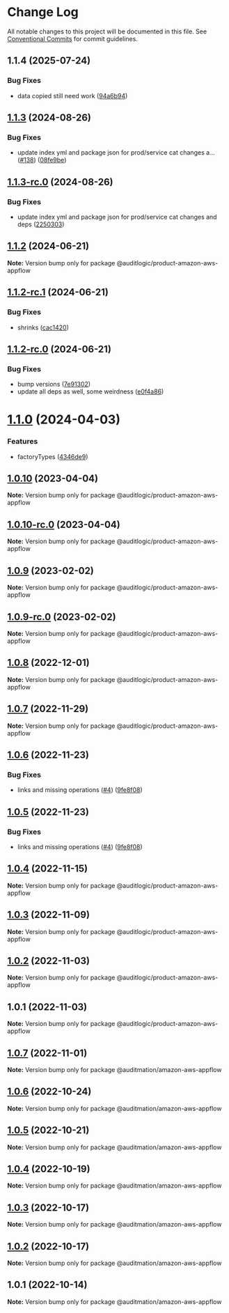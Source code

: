 # Change Log

All notable changes to this project will be documented in this file.
See [Conventional Commits](https://conventionalcommits.org) for commit guidelines.

## 1.1.4 (2025-07-24)


### Bug Fixes

* data copied still need work ([94a6b94](https://github.com/zerobias-org/product/commit/94a6b942fb0516367548599d739529536132755a))





## [1.1.3](https://github.com/auditlogic/product/compare/@auditlogic/product-amazon-aws-appflow@1.1.2...@auditlogic/product-amazon-aws-appflow@1.1.3) (2024-08-26)


### Bug Fixes

* update index yml and package json for prod/service cat changes a… ([#138](https://github.com/auditlogic/product/issues/138)) ([08fe9be](https://github.com/auditlogic/product/commit/08fe9beb1c8457462a19bc69caa02e6212d97e1a))





## [1.1.3-rc.0](https://github.com/auditlogic/product/compare/@auditlogic/product-amazon-aws-appflow@1.1.2...@auditlogic/product-amazon-aws-appflow@1.1.3-rc.0) (2024-08-26)


### Bug Fixes

* update index yml and package json for prod/service cat changes and deps ([2250303](https://github.com/auditlogic/product/commit/225030363a363608240135b7ebed386b28f01e4b))





## [1.1.2](https://github.com/auditlogic/product/compare/@auditlogic/product-amazon-aws-appflow@1.1.2-rc.1...@auditlogic/product-amazon-aws-appflow@1.1.2) (2024-06-21)

**Note:** Version bump only for package @auditlogic/product-amazon-aws-appflow





## [1.1.2-rc.1](https://github.com/auditlogic/product/compare/@auditlogic/product-amazon-aws-appflow@1.1.2-rc.0...@auditlogic/product-amazon-aws-appflow@1.1.2-rc.1) (2024-06-21)


### Bug Fixes

* shrinks ([cac1420](https://github.com/auditlogic/product/commit/cac14200fefcd8183ab69fe89a47bd3f70f563e9))





## [1.1.2-rc.0](https://github.com/auditlogic/product/compare/@auditlogic/product-amazon-aws-appflow@1.1.0...@auditlogic/product-amazon-aws-appflow@1.1.2-rc.0) (2024-06-21)


### Bug Fixes

* bump versions ([7e91302](https://github.com/auditlogic/product/commit/7e913023b8b312150ed7762c32fbbe616be71de5))
* update all deps as well, some weirdness ([e0f4a86](https://github.com/auditlogic/product/commit/e0f4a864714e2d3de6bbf3da014d5312fe53be2f))





# [1.1.0](https://github.com/auditlogic/product/compare/@auditlogic/product-amazon-aws-appflow@1.0.10...@auditlogic/product-amazon-aws-appflow@1.1.0) (2024-04-03)


### Features

* factoryTypes ([4346de9](https://github.com/auditlogic/product/commit/4346de92693aee892fccf725338ffc7b80ab182b))





## [1.0.10](https://github.com/auditlogic/product/compare/@auditlogic/product-amazon-aws-appflow@1.0.9...@auditlogic/product-amazon-aws-appflow@1.0.10) (2023-04-04)

**Note:** Version bump only for package @auditlogic/product-amazon-aws-appflow





## [1.0.10-rc.0](https://github.com/auditlogic/product/compare/@auditlogic/product-amazon-aws-appflow@1.0.9...@auditlogic/product-amazon-aws-appflow@1.0.10-rc.0) (2023-04-04)

**Note:** Version bump only for package @auditlogic/product-amazon-aws-appflow





## [1.0.9](https://github.com/auditlogic/product/compare/@auditlogic/product-amazon-aws-appflow@1.0.8...@auditlogic/product-amazon-aws-appflow@1.0.9) (2023-02-02)

**Note:** Version bump only for package @auditlogic/product-amazon-aws-appflow





## [1.0.9-rc.0](https://github.com/auditlogic/product/compare/@auditlogic/product-amazon-aws-appflow@1.0.8...@auditlogic/product-amazon-aws-appflow@1.0.9-rc.0) (2023-02-02)

**Note:** Version bump only for package @auditlogic/product-amazon-aws-appflow





## [1.0.8](https://github.com/auditlogic/product/compare/@auditlogic/product-amazon-aws-appflow@1.0.7...@auditlogic/product-amazon-aws-appflow@1.0.8) (2022-12-01)

**Note:** Version bump only for package @auditlogic/product-amazon-aws-appflow





## [1.0.7](https://github.com/auditlogic/product/compare/@auditlogic/product-amazon-aws-appflow@1.0.6...@auditlogic/product-amazon-aws-appflow@1.0.7) (2022-11-29)

**Note:** Version bump only for package @auditlogic/product-amazon-aws-appflow





## [1.0.6](https://github.com/auditlogic/product/compare/@auditlogic/product-amazon-aws-appflow@1.0.4...@auditlogic/product-amazon-aws-appflow@1.0.6) (2022-11-23)


### Bug Fixes

* links and missing operations ([#4](https://github.com/auditlogic/product/issues/4)) ([9fe8f08](https://github.com/auditlogic/product/commit/9fe8f08fe7c57fdb79f991ac35bd6ac2e7dcad38))





## [1.0.5](https://github.com/auditlogic/product/compare/@auditlogic/product-amazon-aws-appflow@1.0.4...@auditlogic/product-amazon-aws-appflow@1.0.5) (2022-11-23)


### Bug Fixes

* links and missing operations ([#4](https://github.com/auditlogic/product/issues/4)) ([9fe8f08](https://github.com/auditlogic/product/commit/9fe8f08fe7c57fdb79f991ac35bd6ac2e7dcad38))





## [1.0.4](https://github.com/auditlogic/product/compare/@auditlogic/product-amazon-aws-appflow@1.0.3...@auditlogic/product-amazon-aws-appflow@1.0.4) (2022-11-15)

**Note:** Version bump only for package @auditlogic/product-amazon-aws-appflow





## [1.0.3](https://github.com/auditlogic/product/compare/@auditlogic/product-amazon-aws-appflow@1.0.2...@auditlogic/product-amazon-aws-appflow@1.0.3) (2022-11-09)

**Note:** Version bump only for package @auditlogic/product-amazon-aws-appflow





## [1.0.2](https://github.com/auditlogic/product/compare/@auditlogic/product-amazon-aws-appflow@1.0.1...@auditlogic/product-amazon-aws-appflow@1.0.2) (2022-11-03)

**Note:** Version bump only for package @auditlogic/product-amazon-aws-appflow





## 1.0.1 (2022-11-03)

**Note:** Version bump only for package @auditlogic/product-amazon-aws-appflow





## [1.0.7](https://github.com/auditmation/store-content/compare/@auditmation/amazon-aws-appflow@1.0.6...@auditmation/amazon-aws-appflow@1.0.7) (2022-11-01)

**Note:** Version bump only for package @auditmation/amazon-aws-appflow





## [1.0.6](https://github.com/auditmation/store-content/compare/@auditmation/amazon-aws-appflow@1.0.5...@auditmation/amazon-aws-appflow@1.0.6) (2022-10-24)

**Note:** Version bump only for package @auditmation/amazon-aws-appflow





## [1.0.5](https://github.com/auditmation/store-content/compare/@auditmation/amazon-aws-appflow@1.0.4...@auditmation/amazon-aws-appflow@1.0.5) (2022-10-21)

**Note:** Version bump only for package @auditmation/amazon-aws-appflow





## [1.0.4](https://github.com/auditmation/store-content/compare/@auditmation/amazon-aws-appflow@1.0.3...@auditmation/amazon-aws-appflow@1.0.4) (2022-10-19)

**Note:** Version bump only for package @auditmation/amazon-aws-appflow





## [1.0.3](https://github.com/auditmation/store-content/compare/@auditmation/amazon-aws-appflow@1.0.2...@auditmation/amazon-aws-appflow@1.0.3) (2022-10-17)

**Note:** Version bump only for package @auditmation/amazon-aws-appflow





## [1.0.2](https://github.com/auditmation/store-content/compare/@auditmation/amazon-aws-appflow@1.0.1...@auditmation/amazon-aws-appflow@1.0.2) (2022-10-17)

**Note:** Version bump only for package @auditmation/amazon-aws-appflow





## 1.0.1 (2022-10-14)

**Note:** Version bump only for package @auditmation/amazon-aws-appflow
